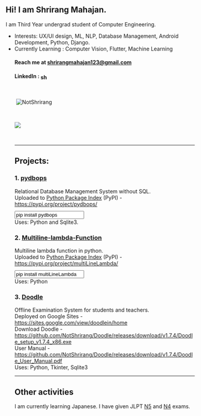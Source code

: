 <h2>Hi! I am Shrirang Mahajan.</h2>
<head><link href="https://cdn.jsdelivr.net/npm/bootstrap@5.0.2/dist/css/bootstrap.min.css" rel="stylesheet" integrity="sha384-EVSTQN3/azprG1Anm3QDgpJLIm9Nao0Yz1ztcQTwFspd3yD65VohhpuuCOmLASjC" crossorigin="anonymous"><head>
I am Third Year undergrad student of Computer Engineering.

<p>
<ul>
<li>Interests: UX/UI design, ML, NLP, Database Management, Android Development, Python, Django.</li>
<li>Currently Learning : Computer Vision, Flutter, Machine Learning</li>

<h4>Reach me at <a href="mailto:shrirangmahajan123@gmail.com">shrirangmahajan123@gmail.com</a></h4>
<p>
<h4>LinkedIn : <a href="https://www.linkedin.com/in/shrirang-mahajan/" target="blank"><img align="center" src="https://raw.githubusercontent.com/rahuldkjain/github-profile-readme-generator/master/src/images/icons/Social/linked-in-alt.svg" alt="shrirang-mahajan" height="15" width="20" /></a></h4>
</p>
<br>

<p>&nbsp;<img align="center" src="https://github-readme-stats.vercel.app/api?username=NotShrirang&show_icons=true&locale=en&theme=vue" alt="NotShrirang" /></p>
<br>
<p><img align="center" src="https://github-readme-stats.vercel.app/api/top-langs/?username=NotShrirang&langs_count=8&https://github.com/NotShrirang/github-readme-stats&theme=vue"/></p>

<br>

<hr>

<h2> Projects: </h2>

<h3> 1. <a href="https://github.com/NotShrirang/pydbops">pydbops</a> </h3>
Relational Database Management System without SQL. <br>
Uploaded to <a href="https://pypi.org/">Python Package Index</a> (PyPI) - <a href="https://pypi.org/project/pydbops/">https://pypi.org/project/pydbops/</a><br>
<input class="form-control" style="margin-top: 10px;" type="text" readonly="readonly" value="pip install pydbops">
<br>
Uses: Python and Sqlite3.


<h3> 2. <a href="https://github.com/NotShrirang/Multiline-lambda-Function">Multiline-lambda-Function</a> </h3>
Multiline lambda function in python. <br>
Uploaded to <a href="https://pypi.org/">Python Package Index</a> (PyPI) - <a href="https://pypi.org/project/multiLineLambda/"> https://pypi.org/project/multiLineLambda/ </a> <br>
<input class="form-control" style="margin-top: 10px;" type="text" readonly="readonly" value="pip install multiLineLambda">
<br>
Uses: Python

<h3> 3. <a href="https://github.com/NotShrirang/Doodle">Doodle</a> </h3>
Offline Examination System for students and teachers. <br>
Deployed on Google Sites - <a href="https://sites.google.com/view/doodlein/home">https://sites.google.com/view/doodlein/home</a> <br>
Download Doodle - <a href="https://github.com/NotShrirang/Doodle/releases/download/v1.7.4/Doodle_setup_v1.7.4_x86.exe">https://github.com/NotShrirang/Doodle/releases/download/v1.7.4/Doodle_setup_v1.7.4_x86.exe</a> <br>
User Manual - <a href="https://github.com/NotShrirang/Doodle/releases/download/v1.7.4/Doodle_User_Manual.pdf">https://github.com/NotShrirang/Doodle/releases/download/v1.7.4/Doodle_User_Manual.pdf</a> <br>
Uses: Python, Tkinter, Sqlite3
<hr>
<h2>Other activities</h2>
I am currently learning Japanese.
I have given JLPT <a href="https://www.linkedin.com/posts/shrirang-mahajan_jlpt-activity-6913429007988391936-Sjzf/">N5</a> and <a href="https://www.linkedin.com/feed/update/urn:li:activity:6967665738387976192/">N4</a> exams.

